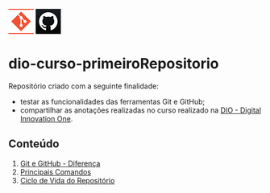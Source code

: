 ![Logo do Git](./Imagens/icoGit.png) ![Logo do GitHub](./Imagens/icoGitHub.png)
# dio-curso-primeiroRepositorio  

Repositório criado com a seguinte finalidade:  
* testar as funcionalidades das ferramentas Git e GitHub;  
* compartilhar as anotações realizadas no curso realizado na [DIO - Digital Innovation One](https://digitalinnovation.one/"DIO").  

## Conteúdo  

1. [Git e GitHub - Diferença](./Textos/DiferencaGitGitHub.md)  
2. [Principais Comandos](./Textos/PrincipaisComandos.md)  
3. [Ciclo de Vida do Repositório](./Textos/Status.md)


